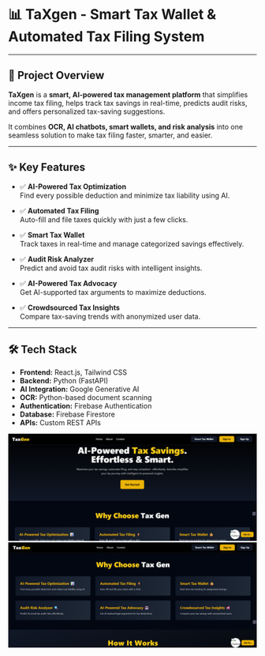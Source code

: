 # 📊 TaXgen - Smart Tax Wallet & Automated Tax Filing System

---

## 🚀 Project Overview

**TaXgen** is a **smart, AI-powered tax management platform** that simplifies income tax filing, helps track tax savings in real-time, predicts audit risks, and offers personalized tax-saving suggestions.

It combines **OCR, AI chatbots, smart wallets, and risk analysis** into one seamless solution to make tax filing faster, smarter, and easier.

---

## ✨ Key Features

- ✅ **AI-Powered Tax Optimization**  
  Find every possible deduction and minimize tax liability using AI.

- ✅ **Automated Tax Filing**  
  Auto-fill and file taxes quickly with just a few clicks.

- ✅ **Smart Tax Wallet**  
  Track taxes in real-time and manage categorized savings effectively.

- ✅ **Audit Risk Analyzer**  
  Predict and avoid tax audit risks with intelligent insights.

- ✅ **AI-Powered Tax Advocacy**  
  Get AI-supported tax arguments to maximize deductions.

- ✅ **Crowdsourced Tax Insights**  
  Compare tax-saving trends with anonymized user data.

---

## 🛠️ Tech Stack

- **Frontend:** React.js, Tailwind CSS  
- **Backend:** Python (FastAPI)  
- **AI Integration:** Google Generative AI  
- **OCR:** Python-based document scanning  
- **Authentication:** Firebase Authentication  
- **Database:** Firebase Firestore  
- **APIs:** Custom REST APIs


![Homepage](images/homepage.png)
![Dashboard](images/dashboard.png)
